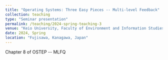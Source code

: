 ```yaml
---
title: "Operating Systems: Three Easy Pieces -- Multi-level Feedback"
collection: teaching
type: "Seminar presentation"
permalink: /teaching/2024-spring-teaching-3
venue: "Keio University, Faculty of Environment and Information Studies"
date: 2024, Spring
location: "Fujisawa, Kanagawa, Japan"
---
```


Chapter 8 of OSTEP -- MLFQ
